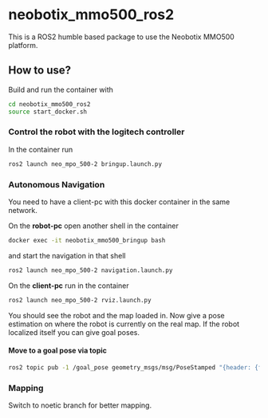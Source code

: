 # neobotix_mmo500_ros2

This is a ROS2 humble based package to use the Neobotix MMO500 platform.

## How to use?

Build and run the container with
```bash
cd neobotix_mmo500_ros2
source start_docker.sh
```

### Control the robot with the logitech controller

In the container run
```bash
ros2 launch neo_mpo_500-2 bringup.launch.py
```

### Autonomous Navigation

You need to have a client-pc with this docker container in the same network.

On the **robot-pc** open another shell in the container

```bash
docker exec -it neobotix_mmo500_bringup bash
```
and start the navigation in that shell
```bash
ros2 launch neo_mpo_500-2 navigation.launch.py
```

On the **client-pc** run in the container
```bash
ros2 launch neo_mpo_500-2 rviz.launch.py
```
You should see the robot and the map loaded in. Now give a pose estimation on where the robot is currently on the real map. If the robot localized itself you can give goal poses.

#### Move to a goal pose via topic
```bash
ros2 topic pub -1 /goal_pose geometry_msgs/msg/PoseStamped "{header: {frame_id: map}, pose: {position: {x: -6.7, y: 6.8, z: 0.0}, orientation:{x: 0.0, y: 0.0, z: 0, w: 1.0}}}"
```

### Mapping
Switch to noetic branch for better mapping.
